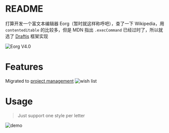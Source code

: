# README
打算开发一个富文本编辑器 Eorg（暂时就这样称呼吧），查了一下 Wikipedia，用 `contenteditable` 的比较多，但是 MDN 指出 `.execCommand`
已经过时了，所以就选了 [Draftjs](https://github.com/facebook/draft-js) 框架实现

![Eorg V4.0](https://i.imgur.com/0zpyyCo.png)

# Features

Migrated to [project management](https://github.com/zhyd1997/Eorg/projects)
![wish list](https://i.imgur.com/PiXYKKw.png)

# Usage

> Just support one style per letter
>
![demo](https://i.imgur.com/yj0qt0N.png)
